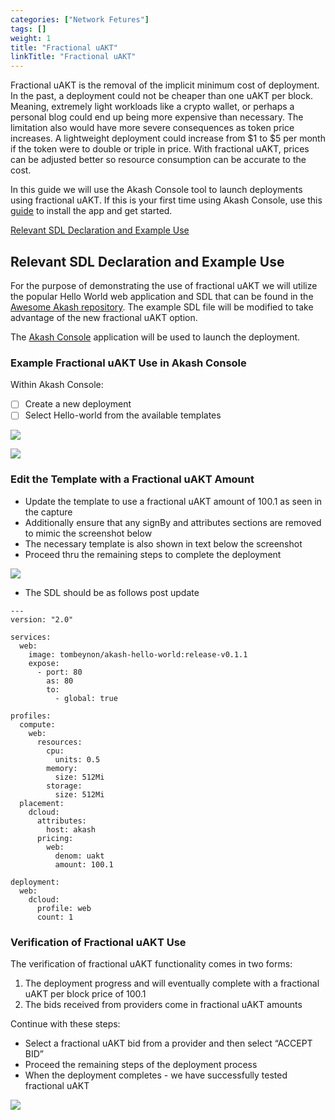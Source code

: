 ```yaml
---
categories: ["Network Fetures"]
tags: []
weight: 1
title: "Fractional uAKT"
linkTitle: "Fractional uAKT"
---
```


Fractional uAKT is the removal of the implicit minimum cost of deployment. In the past, a deployment could not be cheaper than one uAKT per block. Meaning, extremely light workloads like a crypto wallet, or perhaps a personal blog could end up being more expensive than necessary. The limitation also would have more severe consequences as token price increases. A lightweight deployment could increase from $1 to $5 per month if the token were to double or triple in price. With fractional uAKT, prices can be adjusted better so resource consumption can be accurate to the cost.

In this guide we will use the Akash Console tool to launch deployments using fractional uAKT. If this is your first time using Akash Console, use this [guide](https://github.com/akash-network/docs/blob/master/features/fractional-uakt/broken-reference/README.md) to install the app and get started.

[Relevant SDL Declaration and Example Use](#relevant-sdl-declaration-and-example-use)

## Relevant SDL Declaration and Example Use

For the purpose of demonstrating the use of fractional uAKT we will utilize the popular Hello World web application and SDL that can be found in the [Awesome Akash repository](https://github.com/akash-network/awesome-akash). The example SDL file will be modified to take advantage of the new fractional uAKT option.

The [Akash Console](/docs/deployments/akash-console/) application will be used to launch the deployment.

### **Example Fractional uAKT Use in Akash Console**

Within Akash Console:

- [ ] Create a new deployment
- [ ] Select Hello-world from the available templates

![](https://files.gitbook.com/v0/b/gitbook-x-prod.appspot.com/o/spaces%2F-LrNFlfuifzmQ_NMKu9C-887967055%2Fuploads%2FsFfTMYjuy3sh5mH9NyXi%2FfractionalCreateDeployment.png?alt=media&token=0b9bf90d-5a35-4bf6-8fec-33d010913337)

![](https://files.gitbook.com/v0/b/gitbook-x-prod.appspot.com/o/spaces%2F-LrNFlfuifzmQ_NMKu9C-887967055%2Fuploads%2F4iI0PjLQlYtrotySEIS6%2FfractionalHelloWorld.png?alt=media&token=24b93d25-d5aa-4e8b-aebd-cf14ce7892f7)

### Edit the Template with a Fractional uAKT Amount

- Update the template to use a fractional uAKT amount of 100.1 as seen in the capture
- Additionally ensure that any signBy and attributes sections are removed to mimic the screenshot below
- The necessary template is also shown in text below the screenshot
- Proceed thru the remaining steps to complete the deployment

![](https://files.gitbook.com/v0/b/gitbook-x-prod.appspot.com/o/spaces%2F-LrNFlfuifzmQ_NMKu9C-887967055%2Fuploads%2FxB48MXLbSpBdYfnfUHC7%2FtestnetFractionalUpdated.png?alt=media&token=0eb1cfd9-e8a0-4e87-8939-424ad2ab1ee0)

- The SDL should be as follows post update

```
---
version: "2.0"

services:
  web:
    image: tombeynon/akash-hello-world:release-v0.1.1
    expose:
      - port: 80
        as: 80
        to:
          - global: true

profiles:
  compute:
    web:
      resources:
        cpu:
          units: 0.5
        memory:
          size: 512Mi
        storage:
          size: 512Mi
  placement:
    dcloud:
      attributes:
        host: akash
      pricing:
        web:
          denom: uakt
          amount: 100.1

deployment:
  web:
    dcloud:
      profile: web
      count: 1
```

### Verification of Fractional uAKT Use

The verification of fractional uAKT functionality comes in two forms:

1. The deployment progress and will eventually complete with a fractional uAKT per block price of 100.1
2. The bids received from providers come in fractional uAKT amounts

Continue with these steps:

- Select a fractional uAKT bid from a provider and then select “ACCEPT BID”
- Proceed the remaining steps of the deployment process
- When the deployment completes - we have successfully tested fractional uAKT

![](https://files.gitbook.com/v0/b/gitbook-x-prod.appspot.com/o/spaces%2F-LrNFlfuifzmQ_NMKu9C-887967055%2Fuploads%2F2uSiK0ZeItEQeuPGDAm3%2FfractionalBid.png?alt=media&token=3a44ce7b-6dd7-429e-add8-ad16ce12602b)
